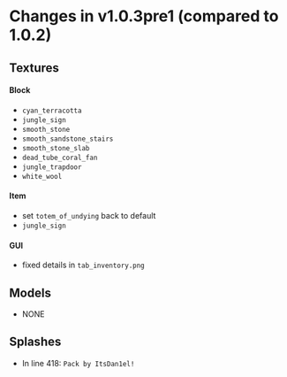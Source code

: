 # Changes in v1.0.3pre1 (compared to 1.0.2)
## Textures
#### Block
- `cyan_terracotta`
- `jungle_sign`
- `smooth_stone`
- `smooth_sandstone_stairs`
- `smooth_stone_slab`
- `dead_tube_coral_fan`
- `jungle_trapdoor`
- `white_wool`
#### Item
- set `totem_of_undying` back to default
- `jungle_sign`
#### GUI
- fixed details in `tab_inventory.png`

## Models
- NONE

## Splashes
- In line 418: `Pack by ItsDan1el!`
